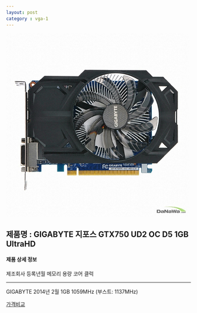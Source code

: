 ```yaml
---
layout: post
category : vga-1
---
```


![alt text](https://github.com/kutchoiwjun92/kutchoiwjun92.github.com/blob/master/image/vga-1.jpg?raw=true)

## 제품명 : **GIGABYTE 지포스 GTX750 UD2 OC D5 1GB UltraHD**









#### 제품 상세 정보


  제조회사        등록년월        메모리 용량       코어 클럭  
*********************************************************
 GIGABYTE        2014년 2월          1GB          1059MHz (부스트: 1137MHz)              














[가격비교](http://prod.danawa.com/info/?pcode=2469308&cate=112753)
